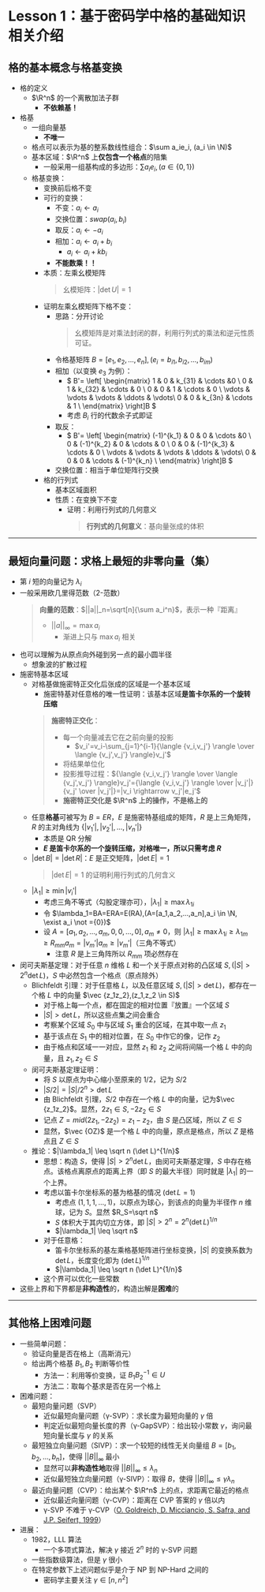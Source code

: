 # Lesson 1：基于密码学中格的基础知识相关介绍

## 格的基本概念与格基变换

- 格的定义
  - $\R^n$ 的一个离散加法子群
    - **不依赖基！**
- 格基
  - 一组向量基
      - **不唯一**
  - 格点可以表示为基的整系数线性组合：$\sum a_ie_i, (a_i \in \N)$
  - 基本区域：$\R^n$ 上**仅包含一个格点**的陪集
      - 一般采用一组基构成的多边形：$\sum a_ie_i, (a \in \{0,1\})$
  - 格基变换：
      - 变换前后格不变
      - 可行的变换：
        - 不变：$a_i \leftarrow a_i$
        - 交换位置：$swap(a_i,b_i)$
        - 取反：$a_i \leftarrow -a_i$
        - 相加：$a_i \leftarrow a_i+b_i$
            - $a_i \leftarrow a_i+kb_i$
        - **不能数乘！！**
      - 本质：左乘幺模矩阵
        > 幺模矩阵：$|\det U|=1$
      - 证明左乘幺模矩阵下格不变：
          - 思路：分开讨论
            > 幺模矩阵是对乘法封闭的群，利用行列式的乘法和逆元性质可证。
          - 令格基矩阵 $B=[e_1,e_2,...,e_n],(e_i={b_{i1},b_{i2},...,b_{im}})$
          - 相加（以变换 $e_3$ 为例）：
            - $
                B'=
                \left[
                    \begin{matrix}
                        1 & 0 & k_{31} & \cdots &0 \\
                        0 & 1 & k_{32} & \cdots & 0 \\
                        0 & 0 & 1 & \cdots & 0 \\
                        \vdots & \vdots & \vdots & \ddots & \vdots\\
                        0 & 0 & k_{3n} & \cdots & 1 \\
                    \end{matrix}
                \right]B
            $
            - 考虑 $B_i$ 行的代数余子式即证
          - 取反：
            - $
                B'=
                \left[
                    \begin{matrix}
                        (-1)^{k_1} & 0 & 0 & \cdots &0 \\
                        0 & (-1)^{k_2} & 0 & \cdots & 0 \\
                        0 & 0 & (-1)^{k_3} & \cdots & 0 \\
                        \vdots & \vdots & \vdots & \ddots & \vdots\\
                        0 & 0 & 0 & \cdots & (-1)^{k_n} \\
                    \end{matrix}
                \right]B
            $
          - 交换位置：相当于单位矩阵行交换
      - 格的行列式
        - 基本区域面积
        - 性质：在变换下不变
          - 证明：利用行列式的几何意义
            > **行列式的几何意义**：基向量张成的体积

---
## 最短向量问题：求格上最短的非零向量（集）

- 第 $i$ 短的向量记为 $\lambda_i$
- 一般采用欧几里得范数（2-范数）
  > **向量的范数**：$||a||_n=\sqrt[n]{\sum a_i^n}$，表示一种『距离』
  > - $||a||_\infty=\max a_i$
  >   - 渐进上只与 $\max a_i$ 相关
- 也可以理解为从原点向外碰到另一点的最小圆半径
  - 想象波的扩散过程
- 施密特基本区域
  - 对格基做施密特正交化后张成的区域是一个基本区域
    - 施密特基对任意格的唯一性证明：该基本区域**是笛卡尔系的一个旋转压缩**
    > **施密特正交化**：
    > - 每一个向量减去它在之前向量的投影
    >   - $v_i'=v_i-\sum_{j=1}^{i-1}{\langle {v_i,v_j'} \rangle \over \langle {v_j',v_j'} \rangle}v_j'$
    > - 将结果单位化
    > - 投影推导过程：${\langle {v_i,v_j'} \rangle \over \langle {v_j',v_j'} \rangle}v_j'={\langle {v_i,v_j'} \rangle \over |v_j'|}{v_j' \over |v_j'|}=|v_i \rightarrow v_j'|e_j'$
    > - **施密特正交化是 $\R^n$ 上的操作，不是格上的**  
  - 任意**格基**可被写为 $B=ER$，$E$ 是施密特基组成的矩阵，$R$ 是上三角矩阵，$R$ 的主对角线为 $\{|v_1'|,|v_2'|,...,|v_n'|\}$
    - 本质是 QR 分解
    - **$E$ 是笛卡尔系的一个旋转压缩，对格唯一，所以只需考虑 $R$**
  - $|\det B|=|\det R|$：$E$ 是正交矩阵，$|\det E|=1$
    > $|\det E|=1$ 的证明利用行列式的几何含义
  - $|\lambda_1| \geq \min |v_i'|$
    - 考虑三角不等式（勾股定理亦可），$|\lambda_1| \geq \max{\lambda_1}_i$
    - 令 $\lambda_1=BA=ERA=E(RA),(A=[a_1,a_2,...,a_n],a_i \in \N, \exist a_i \not ={0})$
    - 设 $A=[a_1,a_2,...,a_m,0,0,...,0], a_m \not ={0}$，则 $|\lambda_1| \geq \max{\lambda_1}_i \geq {\lambda_1}_m \geq R_{mm}a_m=|v_m'|a_m \geq |v_m'|$（三角不等式）
      - 注意 $R$ 是上三角阵所以 $R_{mm}$ 项必然存在
- 闵可夫斯基定理：对于任意 $n$ 维格 $L$ 和一个关于原点对称的凸区域 $S,(|S|>2^n\det L)$，$S$ 中必然包含一个格点（原点除外）
  - Blichfeldt 引理：对于任意格 $L$，以及任意区域 $S,(|S|>\det L)$，都存在一个格 $L$ 中的向量 $\vec {z_1z_2},(z_1,z_2 \in S)$
    - 对于格上每一个点，都在固定的相对位置『放置』一个区域 $S$
    - $|S|>\det L$，所以这些点集之间会重合
    - 考察某个区域 $S_0$ 中与区域 $S_1$ 重合的区域，在其中取一点 $z_1$
    - 基于该点在 $S_1$ 中的相对位置，在 $S_0$ 中作它的像，记作 $z_2$
    - 由于格点和区域一一对应，显然 $z_1$ 和 $z_2$ 之间将间隔一个格 $L$ 中的向量，且 $z_1,z_2 \in S$
  - 闵可夫斯基定理证明：
    - 将 $S$ 以原点为中心缩小至原来的 $1/2$，记为 $S/2$
    - $|S/2|=|S|/2^n > \det L$
    - 由 Blichfeldt 引理，$S/2$ 中存在一个格 $L$ 中的向量，记为$\vec {z_1z_2}$。显然，$2z_1 \in S,-2z_2 \in S$
    - 记点 $Z=mid(2z_1,-2z_2)=z_1-z_2$，由 $S$ 是凸区域，所以 $Z \in S$
    - 显然，$\vec {OZ}$ 是一个格 $L$ 中的向量，原点是格点，所以 $Z$ 是格点且 $Z \in S$
  - 推论：$|\lambda_1| \leq \sqrt n (\det L)^{1/n}$
    - 思想：构造 $S$，使得 $|S|>2^n\det L$，由闵可夫斯基定理，$S$ 中存在格点。该格点离原点的距离上界（即 $S$ 的最大半径）同时就是 $|\lambda_1|$ 的一个上界。
    - 考虑以笛卡尔坐标系的基为格基的情况 $(\det L=1)$
      - 考虑点 $(1,1,1,...,1)$，以原点为球心，到该点的向量为半径作 $n$ 维球，记为 $S$。显然 $R_S=\sqrt n$
      - $S$ 体积大于其内切立方体，即 $|S|>2^n=2^n(\det L)^{1/n}$
      - $|\lambda_1| \leq \sqrt n$
    - 对于任意格：
      - 笛卡尔坐标系的基左乘格基矩阵进行坐标变换，$|S|$ 的变换系数为 $\det L$，长度变化即为 $(\det L)^{1/n}$
      - $|\lambda_1| \leq \sqrt n (\det L)^{1/n}$
    - 这个界可以优化一些常数
- 这些上界和下界都是**非构造性**的，构造出解是**困难**的

---
## 其他格上困难问题
- 一些简单问题：
  - 验证向量是否在格上（高斯消元）
  - 给出两个格基 $B_1,B_2$ 判断等价性
    - 方法一：利用等价变换，证 $B_1B_2^{-1} \in U$
    - 方法二：取每个基求是否在另一个格上
- 困难问题：
  - 最短向量问题（SVP）
    - 近似最短向量问题（γ-SVP）：求长度为最短向量的 $\gamma$ 倍
    - 判定近似最短向量长度的界（γ-GapSVP）：给出较小常数 $\gamma$，询问最短向量长度与 $\gamma$ 的关系
  - 最短独立向量问题（SIVP）：求一个较短的线性无关向量组 $B=[b_1,b_2,...,b_n]$，使得 $||B||_\infty$ 最小
      - 显然可以**非构造性地**取得 $||B||_\infty \leq \lambda_n$
    - 近似最短独立向量问题（γ-SIVP）：取得 $B$，使得 $||B||_\infty \leq \gamma \lambda_n$
  - 最近向量问题（CVP）：给出某个 $\R^n$ 上的点，求距离它最近的格点
    - 近似最近向量问题（γ-CVP）：距离在 CVP 答案的 $\gamma$ 倍以内
    - γ-SVP 不难于 γ-CVP（[O. Goldreich, D. Micciancio, S. Safra, and J.P. Seifert, 1999](http://www.wisdom.weizmann.ac.il/~oded/PSX/cvp-svp.pdf)）
- 进展：
  - 1982，LLL 算法
    - 一个多项式算法，解决 $\gamma$ 接近 $2^n$ 时的 γ-SVP 问题
  - 一些指数级算法，但是 $\gamma$ 很小
  - 在特定参数下上述问题似乎是介于 NP 到 NP-Hard 之间的
    - 密码学主要关注 $\gamma \in [n,n^2]$